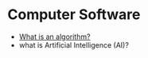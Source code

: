 # Computer Software

* [What is an algorithm?](https://en.wikiversity.org/wiki/What_is_an_Algorithm)
* what is Artificial Intelligence \(AI\)?

